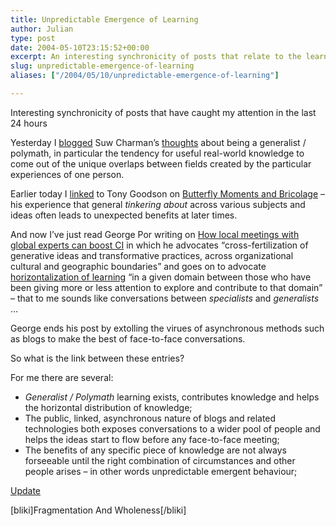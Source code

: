 ```yaml
---
title: Unpredictable Emergence of Learning
author: Julian
type: post
date: 2004-05-10T23:15:52+00:00
excerpt: An interesting synchronicity of posts that relate to the learning that happens between areas of expertise.
slug: unpredictable-emergence-of-learning 
aliases: ["/2004/05/10/unpredictable-emergence-of-learning"]

---
```

Interesting synchronicity of posts that have caught my attention in the last 24 hours

Yesterday I [blogged][1] Suw Charman&#8217;s [thoughts][2] about being a generalist / polymath, in particular the tendency for useful real-world knowledge to come out of the unique overlaps between fields created by the particular experiences of one person.

Earlier today I [linked][3] to Tony Goodson on [Butterfly Moments and Bricolage][4] &#8211; his experience that general _tinkering about_ across various subjects and ideas often leads to unexpected benefits at later times.

And now I&#8217;ve just read George Por writing on [How local meetings with global experts can boost CI][5] in which he advocates <q cite="https://www.community-intelligence.com/blogs/public/archives/000263.html">cross-fertilization of generative ideas and transformative practices, across organizational cultural and geographic boundaries</q> and goes on to advocate [horizontalization of learning][6] <q>in a given domain between those who have been giving more or less attention to explore and contribute to that domain</q> &#8211; that to me sounds like conversations between _specialists_ and _generalists_ &#8230; 

George ends his post by extolling the virues of asynchronous methods such as blogs to make the best of face-to-face conversations.

So what is the link between these entries?

For me there are several:

  * _Generalist / Polymath_ learning exists, contributes knowledge and helps the horizontal distribution of knowledge;
  * The public, linked, asynchronous nature of blogs and related technologies both exposes conversations to a wider pool of people and helps the ideas start to flow before any face-to-face meeting;
  * The benefits of any specific piece of knowledge are not always forseeable until the right combination of circumstances and other people arises &#8211; in other words unpredictable emergent behaviour;

<ins datetime="2004-05-11T17:18:09+00:00">Update</ins>

[bliki]Fragmentation And Wholeness[/bliki]

 [1]: https://www.synesthesia.co.uk/blog/archives/knowledge_management/000372.php
 [2]: https://chocnvodka.blogware.com/blog/_archives/2004/5/8/54483.html
 [3]: https://www.synesthesia.co.uk/linkblog/archives/2004_05.php#000378
 [4]: https://tonygoodson.typepad.com/tonygoodson/2004/04/butterfly_momen.html
 [5]: https://www.community-intelligence.com/blogs/public/archives/000263.html
 [6]: https://www.eccop.com/blogs/public/archives/000106.html